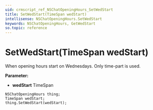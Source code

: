 ```yaml
---
uid: crmscript_ref_NSChatOpeningHours_SetWedStart
title: SetWedStart(TimeSpan wedStart)
intellisense: NSChatOpeningHours.SetWedStart
keywords: NSChatOpeningHours, GetWedStart
so.topic: reference
---
```


# SetWedStart(TimeSpan wedStart)

When opening hours start on Wednesdays. Only time-part is used.

**Parameter:** 
 - **wedStart** TimeSpan

```crmscript
NSChatOpeningHours thing;
TimeSpan wedStart;
thing.SetWedStart(wedStart);
```

